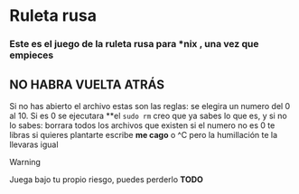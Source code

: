 # Ruleta rusa
 ### Este es el juego de la ruleta rusa para *nix , una vez que empieces
 ## **NO HABRA VUELTA ATRÁS**
 Si no has abierto el archivo estas son las reglas:
 se elegira un numero del 0 al 10. Si es 0 se ejecutara **el `sudo rm`
 creo que ya sabes lo que es, y si no lo sabes: borrara todos los archivos que existen
 si el numero no es 0 te libras
 si quieres plantarte escribe **me cago** o ^C pero la humillación te la llevaras igual 
> [!WARNING]
> Juega bajo tu propio riesgo, puedes perderlo **TODO**
